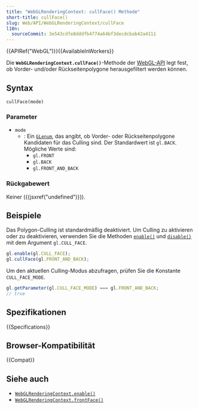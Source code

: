 ```yaml
---
title: "WebGLRenderingContext: cullFace() Methode"
short-title: cullFace()
slug: Web/API/WebGLRenderingContext/cullFace
l10n:
  sourceCommit: 3e543cdfe8dddfb4774a64bf3decdcbab42a4111
---
```


{{APIRef("WebGL")}}{{AvailableInWorkers}}

Die **`WebGLRenderingContext.cullFace()`**-Methode der [WebGL-API](/de/docs/Web/API/WebGL_API) legt fest, ob Vorder- und/oder Rückseitenpolygone herausgefiltert werden können.

## Syntax

```js-nolint
cullFace(mode)
```

### Parameter

- `mode`
  - : Ein [`GLenum`](/de/docs/Web/API/WebGL_API/Types), das angibt, ob Vorder- oder Rückseitenpolygone Kandidaten für das Culling sind. Der Standardwert ist `gl.BACK`. Mögliche Werte sind:
    - `gl.FRONT`
    - `gl.BACK`
    - `gl.FRONT_AND_BACK`

### Rückgabewert

Keiner ({{jsxref("undefined")}}).

## Beispiele

Das Polygon-Culling ist standardmäßig deaktiviert. Um Culling zu aktivieren oder zu deaktivieren, verwenden Sie die Methoden [`enable()`](/de/docs/Web/API/WebGLRenderingContext/enable) und [`disable()`](/de/docs/Web/API/WebGLRenderingContext/disable) mit dem Argument `gl.CULL_FACE`.

```js
gl.enable(gl.CULL_FACE);
gl.cullFace(gl.FRONT_AND_BACK);
```

Um den aktuellen Culling-Modus abzufragen, prüfen Sie die Konstante `CULL_FACE_MODE`.

```js
gl.getParameter(gl.CULL_FACE_MODE) === gl.FRONT_AND_BACK;
// true
```

## Spezifikationen

{{Specifications}}

## Browser-Kompatibilität

{{Compat}}

## Siehe auch

- [`WebGLRenderingContext.enable()`](/de/docs/Web/API/WebGLRenderingContext/enable)
- [`WebGLRenderingContext.frontFace()`](/de/docs/Web/API/WebGLRenderingContext/frontFace)
